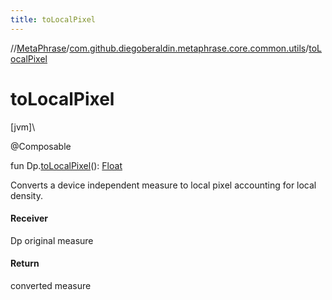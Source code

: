 ```yaml
---
title: toLocalPixel
---
```

//[MetaPhrase](../../index.html)/[com.github.diegoberaldin.metaphrase.core.common.utils](index.html)/[toLocalPixel](to-local-pixel.html)



# toLocalPixel



[jvm]\




@Composable



fun Dp.[toLocalPixel](to-local-pixel.html)(): [Float](https://kotlinlang.org/api/latest/jvm/stdlib/kotlin/-float/index.html)



Converts a device independent measure to local pixel accounting for local density.



#### Receiver



Dp original measure



#### Return



converted measure




